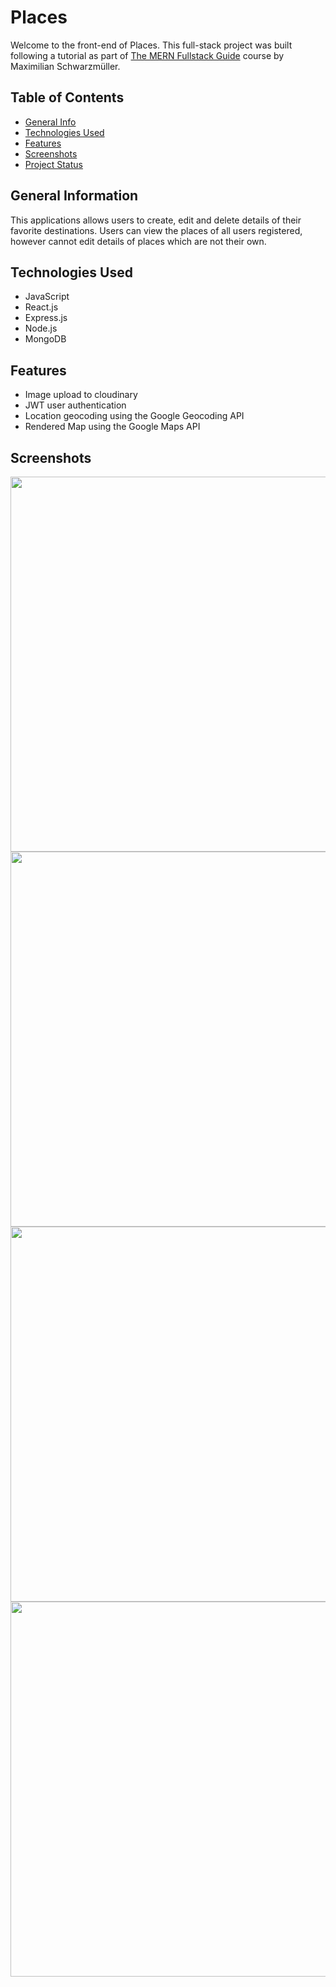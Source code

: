 # Places 
Welcome to the front-end of Places. This full-stack project was built following a tutorial as part of <a href='https://www.udemy.com/course/react-nodejs-express-mongodb-the-mern-fullstack-guide'>The MERN Fullstack Guide</a> course by Maximilian Schwarzmüller. 

## Table of Contents
* [General Info](#general-information)
* [Technologies Used](#technologies-used)
* [Features](#features)
* [Screenshots](#screenshots)
* [Project Status](#project-status)


## General Information
This applications allows users to create, edit and delete details of their favorite destinations. 
Users can view the places of all users registered, however cannot edit details of places which are not their own. 

## Technologies Used
- JavaScript 
- React.js 
- Express.js
- Node.js 
- MongoDB

## Features
- Image upload to cloudinary 
- JWT user authentication 
- Location geocoding using the Google Geocoding API 
- Rendered Map using the Google Maps API

## Screenshots
<img src="https://user-images.githubusercontent.com/99369057/217676519-1ec2eb72-17cd-4624-b076-5b7e4bf134f6.png" width="600">
<img src="https://user-images.githubusercontent.com/99369057/217676492-606890a8-0849-4b21-8e8a-f279f5580159.png" width="600">
<img src="https://user-images.githubusercontent.com/99369057/217676541-6a522ede-95b6-4b30-ab75-aa61a152a2ee.png" width="600">
<img src="https://user-images.githubusercontent.com/99369057/217676554-22cc0e4e-1ed2-4d08-83c3-ac7f164d5dbb.png" width="600">


